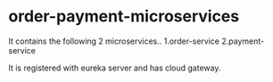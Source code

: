 # order-payment-microservices
It contains the following 2 microservices..
1.order-service
2.payment-service

It is registered with eureka server and has cloud gateway.
